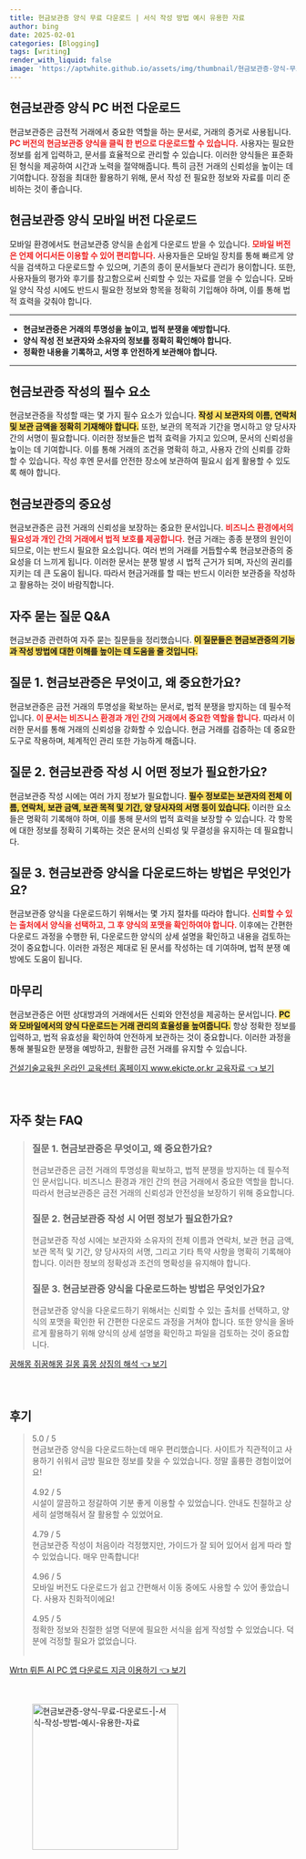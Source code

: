 ```yaml
---
title: 현금보관증 양식 무료 다운로드 | 서식 작성 방법 예시 유용한 자료
author: bing
date: 2025-02-01
categories: [Blogging]
tags: [writing]
render_with_liquid: false
image: 'https://aptwhite.github.io/assets/img/thumbnail/현금보관증-양식-무료-다운로드-|-서식-작성-방법-예시-유용한-자료.webp'
---
```



<h2 id='현금보관증_양식_PC버전_다운로드'>현금보관증 양식 PC 버전 다운로드</h2>

<p>현금보관증은 금전적 거래에서 중요한 역할을 하는 문서로, 거래의 증거로 사용됩니다. <b><span style="color: #ee2323;">PC 버전의 현금보관증 양식을 클릭 한 번으로 다운로드할 수 있습니다.</span></b> 사용자는 필요한 정보를 쉽게 입력하고, 문서를 효율적으로 관리할 수 있습니다. 이러한 양식들은 표준화된 형식을 제공하여 시간과 노력을 절약해줍니다. 특히 금전 거래의 신뢰성을 높이는 데 기여합니다. 장점을 최대한 활용하기 위해, 문서 작성 전 필요한 정보와 자료를 미리 준비하는 것이 좋습니다.</p>

<h2 id='모바일_버전_다운로드'>현금보관증 양식 모바일 버전 다운로드</h2>

<p>모바일 환경에서도 현금보관증 양식을 손쉽게 다운로드 받을 수 있습니다. <b><span style="color: #ee2323;">모바일 버전은 언제 어디서든 이용할 수 있어 편리합니다.</span></b> 사용자들은 모바일 장치를 통해 빠르게 양식을 검색하고 다운로드할 수 있으며, 기존의 종이 문서들보다 관리가 용이합니다. 또한, 사용자들의 평가와 후기를 참고함으로써 신뢰할 수 있는 자료를 얻을 수 있습니다. 모바일 양식 작성 시에도 반드시 필요한 정보와 항목을 정확히 기입해야 하며, 이를 통해 법적 효력을 갖춰야 합니다.</p>

<hr />

<ul>
    <li><b>현금보관증은 거래의 투명성을 높이고, 법적 분쟁을 예방합니다.</b></li>
    <li><b>양식 작성 전 보관자와 소유자의 정보를 정확히 확인해야 합니다.</b></li>
    <li><b>정확한 내용을 기록하고, 서명 후 안전하게 보관해야 합니다.</b></li>
</ul>

<hr />

<h2 id='현금보관증_작성의_필수_요소'>현금보관증 작성의 필수 요소</h2>

<p>현금보관증을 작성할 때는 몇 가지 필수 요소가 있습니다. <b><span style="background-color: #ffe066;">작성 시 보관자의 이름, 연락처 및 보관 금액을 정확히 기재해야 합니다.</span></b> 또한, 보관의 목적과 기간을 명시하고 양 당사자 간의 서명이 필요합니다. 이러한 정보들은 법적 효력을 가지고 있으며, 문서의 신뢰성을 높이는 데 기여합니다. 이를 통해 거래의 조건을 명확히 하고, 사용자 간의 신뢰를 강화할 수 있습니다. 작성 후엔 문서를 안전한 장소에 보관하여 필요시 쉽게 활용할 수 있도록 해야 합니다.</p>

<h2 id='현금보관증의_중요성'>현금보관증의 중요성</h2>

<p>현금보관증은 금전 거래의 신뢰성을 보장하는 중요한 문서입니다. <b><span style="color: #ee2323;">비즈니스 환경에서의 필요성과 개인 간의 거래에서 법적 보호를 제공합니다.</span></b> 현금 거래는 종종 분쟁의 원인이 되므로, 이는 반드시 필요한 요소입니다. 여러 번의 거래를 거듭할수록 현금보관증의 중요성을 더 느끼게 됩니다. 이러한 문서는 분쟁 발생 시 법적 근거가 되며, 자신의 권리를 지키는 데 큰 도움이 됩니다. 따라서 현금거래를 할 때는 반드시 이러한 보관증을 작성하고 활용하는 것이 바람직합니다.</p>

<h2 id='자주_묻는_질문_QNA'>자주 묻는 질문 Q&A</h2>

<p>현금보관증 관련하여 자주 묻는 질문들을 정리했습니다. <b><span style="background-color: #ffe066;">이 질문들은 현금보관증의 기능과 작성 방법에 대한 이해를 높이는 데 도움을 줄 것입니다.</span></b></p>

<h2 id='질문1_현금보관증_정의'>질문 1. 현금보관증은 무엇이고, 왜 중요한가요?</h2>

<p>현금보관증은 금전 거래의 투명성을 확보하는 문서로, 법적 분쟁을 방지하는 데 필수적입니다. <b><span style="color: #ee2323;">이 문서는 비즈니스 환경과 개인 간의 거래에서 중요한 역할을 합니다.</span></b> 따라서 이러한 문서를 통해 거래의 신뢰성을 강화할 수 있습니다. 현금 거래를 검증하는 데 중요한 도구로 작용하며, 체계적인 관리 또한 가능하게 해줍니다.</p>

<h2 id='질문2_작성_정보'>질문 2. 현금보관증 작성 시 어떤 정보가 필요한가요?</h2>

<p>현금보관증 작성 시에는 여러 가지 정보가 필요합니다. <b><span style="background-color: #ffe066;">필수 정보로는 보관자의 전체 이름, 연락처, 보관 금액, 보관 목적 및 기간, 양 당사자의 서명 등이 있습니다.</span></b> 이러한 요소들은 명확히 기록해야 하며, 이를 통해 문서의 법적 효력을 보장할 수 있습니다. 각 항목에 대한 정보를 정확히 기록하는 것은 문서의 신뢰성 및 무결성을 유지하는 데 필요합니다.</p>

<h2 id='질문3_다운로드_방법'>질문 3. 현금보관증 양식을 다운로드하는 방법은 무엇인가요?</h2>

<p>현금보관증 양식을 다운로드하기 위해서는 몇 가지 절차를 따라야 합니다. <b><span style="color: #ee2323;">신뢰할 수 있는 출처에서 양식을 선택하고, 그 후 양식의 포맷을 확인하여야 합니다.</span></b> 이후에는 간편한 다운로드 과정을 수행한 뒤, 다운로드한 양식의 상세 설명을 확인하고 내용을 검토하는 것이 중요합니다. 이러한 과정은 제대로 된 문서를 작성하는 데 기여하며, 법적 분쟁 예방에도 도움이 됩니다.</p>

<h2 id='마무리'>마무리</h2>

<p>현금보관증은 어떤 상대방과의 거래에서든 신뢰와 안전성을 제공하는 문서입니다. <b><span style="background-color: #ffe066;">PC와 모바일에서의 양식 다운로드는 거래 관리의 효율성을 높여줍니다.</span></b> 항상 정확한 정보를 입력하고, 법적 유효성을 확인하여 안전하게 보관하는 것이 중요합니다. 이러한 과정을 통해 불필요한 분쟁을 예방하고, 원활한 금전 거래를 유지할 수 있습니다.</p>


<p><a class="click-button" title="건설기술교육원 온라인 교육센터 홈페이지 www.ekicte.or.kr 교육자료" href="https://aptwhite.github.io/posts/%EA%B1%B4%EC%84%A4%EA%B8%B0%EC%88%A0%EA%B5%90%EC%9C%A1%EC%9B%90-%EC%98%A8%EB%9D%BC%EC%9D%B8-%EA%B5%90%EC%9C%A1%EC%84%BC%ED%84%B0-%ED%99%88%ED%8E%98%EC%9D%B4%EC%A7%80-www.ekicte.or.kr-%EA%B5%90%EC%9C%A1%EC%9E%90%EB%A3%8C/" rel="dofollow">건설기술교육원 온라인 교육센터 홈페이지 www.ekicte.or.kr 교육자료 👈 보기</a></p><br>
<h2 id='자주_찾는_FAQ'>자주 찾는 FAQ</h2>
<div itemscope="" itemtype="https://schema.org/FAQPage"> 
<blockquote> 
<div itemscope="" itemprop="mainEntity" itemtype="https://schema.org/Question"> 
<h3 itemprop="name">질문 1. 현금보관증은 무엇이고, 왜 중요한가요?</h3> 
<div itemscope="" itemprop="acceptedAnswer" itemtype="https://schema.org/Answer"> 
<span itemprop="text"> 
<p>현금보관증은 금전 거래의 투명성을 확보하고, 법적 분쟁을 방지하는 데 필수적인 문서입니다. 비즈니스 환경과 개인 간의 현금 거래에서 중요한 역할을 합니다. 따라서 현금보관증은 금전 거래의 신뢰성과 안전성을 보장하기 위해 중요합니다.</p> 
</span> 
</div> 
</div> 
<div itemscope="" itemprop="mainEntity" itemtype="https://schema.org/Question"> 
<h3 itemprop="name">질문 2. 현금보관증 작성 시 어떤 정보가 필요한가요?</h3> 
<div itemscope="" itemprop="acceptedAnswer" itemtype="https://schema.org/Answer"> 
<span itemprop="text"> 
<p>현금보관증 작성 시에는 보관자와 소유자의 전체 이름과 연락처, 보관 현금 금액, 보관 목적 및 기간, 양 당사자의 서명, 그리고 기타 특약 사항을 명확히 기록해야 합니다. 이러한 정보의 정확성과 조건의 명확성을 유지해야 합니다.</p> 
</span> 
</div> 
</div> 
<div itemscope="" itemprop="mainEntity" itemtype="https://schema.org/Question"> 
<h3 itemprop="name">질문 3. 현금보관증 양식을 다운로드하는 방법은 무엇인가요?</h3> 
<div itemscope="" itemprop="acceptedAnswer" itemtype="https://schema.org/Answer"> 
<span itemprop="text"> 
<p>현금보관증 양식을 다운로드하기 위해서는 신뢰할 수 있는 출처를 선택하고, 양식의 포맷을 확인한 뒤 간편한 다운로드 과정을 거쳐야 합니다. 또한 양식을 올바르게 활용하기 위해 양식의 상세 설명을 확인하고 파일을 검토하는 것이 중요합니다.</p> 
</span> 
</div> 
</div> 
</blockquote> 
</div>
<p><a class="click-button" title="꿈해몽 쥐꿈해몽 길몽 흉몽 상징의 해석" href="https://aptwhite.github.io/posts/%EA%BF%88%ED%95%B4%EB%AA%BD-%EC%A5%90%EA%BF%88%ED%95%B4%EB%AA%BD-%EA%B8%B8%EB%AA%BD-%ED%9D%89%EB%AA%BD-%EC%83%81%EC%A7%95%EC%9D%98-%ED%95%B4%EC%84%9D/" rel="dofollow">꿈해몽 쥐꿈해몽 길몽 흉몽 상징의 해석 👈 보기</a></p><br>
<h2 id='후기'>후기</h2>
<div itemscope itemtype="https://schema.org/Product">
  <blockquote>
  <div itemprop="review" itemscope itemtype="https://schema.org/Review">
      <div itemprop="reviewRating" itemscope itemtype="https://schema.org/Rating"> <span itemprop="ratingValue">5.0</span> / <span itemprop="bestRating">5</span> </div>
      <span itemprop="reviewBody">현금보관증 양식을 다운로드하는데 매우 편리했습니다. 사이트가 직관적이고 사용하기 쉬워서 금방 필요한 정보를 찾을 수 있었습니다. 정말 훌륭한 경험이었어요!</span>
  </div>
  <br>
  <div itemprop="review" itemscope itemtype="https://schema.org/Review">
      <div itemprop="reviewRating" itemscope itemtype="https://schema.org/Rating"> <span itemprop="ratingValue">4.92</span> / <span itemprop="bestRating">5</span> </div>
      <span itemprop="reviewBody">시설이 깔끔하고 정갈하여 기분 좋게 이용할 수 있었습니다. 안내도 친절하고 상세히 설명해줘서 잘 활용할 수 있었어요.</span>
  </div>
  <br>
  <div itemprop="review" itemscope itemtype="https://schema.org/Review">
      <div itemprop="reviewRating" itemscope itemtype="https://schema.org/Rating"> <span itemprop="ratingValue">4.79</span> / <span itemprop="bestRating">5</span> </div>
      <span itemprop="reviewBody">현금보관증 작성이 처음이라 걱정했지만, 가이드가 잘 되어 있어서 쉽게 따라 할 수 있었습니다. 매우 만족합니다!</span>
  </div>
  <br>
  <div itemprop="review" itemscope itemtype="https://schema.org/Review">
      <div itemprop="reviewRating" itemscope itemtype="https://schema.org/Rating"> <span itemprop="ratingValue">4.96</span> / <span itemprop="bestRating">5</span> </div>
      <span itemprop="reviewBody">모바일 버전도 다운로드가 쉽고 간편해서 이동 중에도 사용할 수 있어 좋았습니다. 사용자 친화적이에요!</span>
  </div>
  <br>
  <div itemprop="review" itemscope itemtype="https://schema.org/Review">
      <div itemprop="reviewRating" itemscope itemtype="https://schema.org/Rating"> <span itemprop="ratingValue">4.95</span> / <span itemprop="bestRating">5</span> </div>
      <span itemprop="reviewBody">정확한 정보와 친절한 설명 덕분에 필요한 서식을 쉽게 작성할 수 있었습니다. 덕분에 걱정할 필요가 없었습니다.</span>
  </div>
  <br>
  </blockquote>
</div>
<p><a class="click-button" title="Wrtn 뤼튼 AI PC 앱 다운로드 지금 이용하기" href="https://aptwhite.github.io/posts/Wrtn-%EB%A4%BC%ED%8A%BC-AI-PC-%EC%95%B1-%EB%8B%A4%EC%9A%B4%EB%A1%9C%EB%93%9C-%EC%A7%80%EA%B8%88-%EC%9D%B4%EC%9A%A9%ED%95%98%EA%B8%B0/" rel="dofollow">Wrtn 뤼튼 AI PC 앱 다운로드 지금 이용하기 👈 보기</a></p><br>
<figure class="image"><img src="https://aptwhite.github.io/assets/img/thumbnail/현금보관증-양식-무료-다운로드-|-서식-작성-방법-예시-유용한-자료.webp" alt="현금보관증-양식-무료-다운로드-|-서식-작성-방법-예시-유용한-자료" width="256" height="256"></figure>